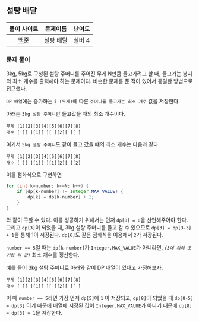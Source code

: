 ## 설탕 배달

|풀이 사이트|문제이름|난이도|
|:---:|:---:|:---:|
|[백준](https://www.acmicpc.net/problem/2839)|설탕 배달|실버 4|

### 문제 풀이
3kg, 5kg로 구성된 설탕 주머니를 주어진 무게 N만큼 들고가려고 할 때, 들고가는 봉지의 최소 개수를 출력해야 하는 문제이다. 비슷한 문제를 푼 적이 있어서 동일한 방법으로 접근했다.

`DP 배열`에는 증가하는 `i (무게)`에 따른 `주머니를 들고가는 최소 개수` 값을 저장한다.

아래는 `3kg 설탕 주머니`만 돌고갔을 때의 최소 개수이다.
```
무게 [1][2][3][4][5][6][7][8]
개수 [ ][ ][1][ ][ ][2][ ][ ]
```

여기서 `5kg 설탕 주머니`도 같이 들고 갔을 떄의 최소 개수는 다음과 같다.

```
무게 [1][2][3][4][5][6][7][8]
개수 [ ][ ][1][ ][1][2][ ][2]
```

이를 점화식으로 구현하면 

```java
for (int k=number; k<=N; k++) {
    if (dp[k-number] != Integer.MAX_VALUE) {
        dp[k] = dp[k-number] + 1;
    }
}
```

와 같이 구할 수 있다. 이를 성공하기 위해서는 먼저 `dp[0] = 0`을 선언해주어야 한다. 그리고 `dp[3]`이 되었을 때, 3kg 설탕 주머니를 들고 갈 수 있으므로 `dp[3] = dp[3-3] + 1`을 통해 1이 저장된다. `dp[6]`도 같은 점화식을 이용해서 `2`가 저장된다.

`number == 5`일 때는 `dp[k-number]`가 `Integer.MAX_VALUE`가 아니라면, *`(3에 의해 초기화 된 값)`* 최소 개수를 갱신한다.

예를 들어 3kg 설탕 주머니로 아래와 같이 DP 배열이 있다고 가정해보자.
```
무게 [1][2][3][4][5][6][7][8]
개수 [ ][ ][1][ ][ ][2][ ][ ]
```

이 때 `number == 5`라면 가장 먼저 `dp[5]`에 `1` 이 저장되고, `dp[8]`이 되었을 때 `dp[8-5] = dp[3]` 이기 때문에 배열에 저장된 값이 `Integer.MAX_VALUE`가 아니기 때문에 `dp[8] = dp[3] + 1`을 저장한다.

